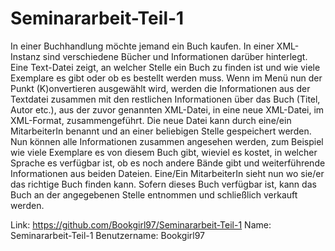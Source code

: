 # Seminararbeit-Teil-1

In einer Buchhandlung möchte jemand ein Buch kaufen. 
In einer XML-Instanz sind verschiedene Bücher und Informationen darüber hinterlegt. 
Eine Text-Datei zeigt, an welcher Stelle ein Buch zu finden ist und wie viele Exemplare es gibt oder ob es bestellt werden muss. 
Wenn im Menü nun der Punkt (K)onvertieren ausgewählt wird, werden die Informationen aus der Textdatei zusammen mit den restlichen Informationen über das Buch (Titel, Autor etc.), aus der zuvor genannten XML-Datei, in eine neue XML-Datei, im XML-Format, zusammengeführt. Die neue Datei kann durch eine/ein MitarbeiterIn benannt und an einer beliebigen Stelle gespeichert werden. Nun können alle Informationen zusammen angesehen werden, zum Beispiel wie viele Exemplare es von diesem Buch gibt, wieviel es kostet, in welcher Sprache es verfügbar ist, ob es noch andere Bände gibt und weiterführende Informationen aus beiden Dateien. 
Eine/Ein MitarbeiterIn sieht nun wo sie/er das richtige Buch finden kann. 
Sofern dieses Buch verfügbar ist, kann das Buch an der angegebenen Stelle entnommen
und schließlich verkauft werden. 

Link: https://github.com/Bookgirl97/Seminararbeit-Teil-1
Name: Seminararbeit-Teil-1
Benutzername: Bookgirl97
